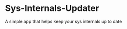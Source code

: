 Sys-Internals-Updater
=====================

A simple app that helps keep your sys internals up to date
